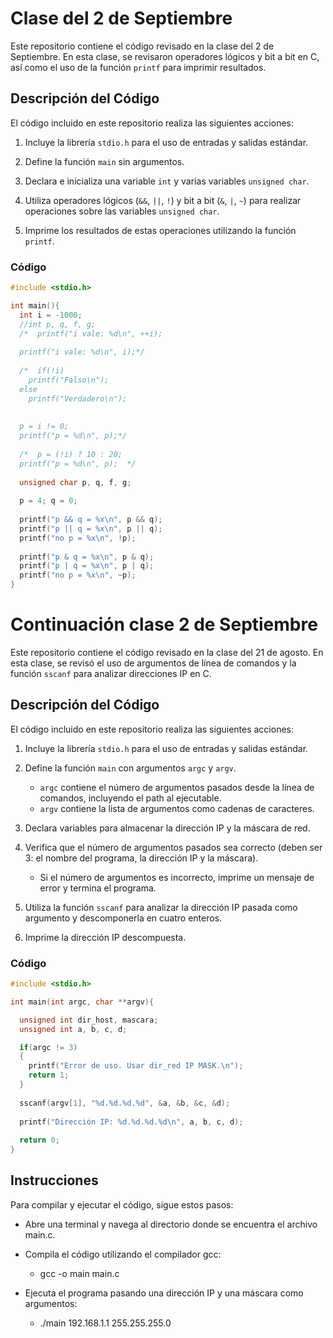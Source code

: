 
# Clase del 2 de Septiembre

Este repositorio contiene el código revisado en la clase del 2 de Septiembre. En esta clase, se revisaron operadores lógicos y bit a bit en C, así como el uso de la función `printf` para imprimir resultados.

## Descripción del Código

El código incluido en este repositorio realiza las siguientes acciones:

1. Incluye la librería `stdio.h` para el uso de entradas y salidas estándar.

2. Define la función `main` sin argumentos.

3. Declara e inicializa una variable `int` y varias variables `unsigned char`.

4. Utiliza operadores lógicos (`&&`, `||`, `!`) y bit a bit (`&`, `|`, `~`) para realizar operaciones sobre las variables `unsigned char`.

5. Imprime los resultados de estas operaciones utilizando la función `printf`.

### Código

```c
#include <stdio.h>

int main(){
  int i = -1000;
  //int p, q, f, g;
  /*  printf("i vale: %d\n", ++i);
  
  printf("i vale: %d\n", i);*/
  
  /*  if(!i)
    printf("Falso\n");
  else
    printf("Verdadero\n");
    
  
  p = i != 0;
  printf("p = %d\n", p);*/
  
  /*  p = (!i) ? 10 : 20;
  printf("p = %d\n", p);  */
  
  unsigned char p, q, f, g;
  
  p = 4; q = 0;
  
  printf("p && q = %x\n", p && q);
  printf("p || q = %x\n", p || q); 
  printf("no p = %x\n", !p);   
  
  printf("p & q = %x\n", p & q);
  printf("p | q = %x\n", p | q);   
  printf("no p = %x\n", ~p);     	
}
```


# Continuación clase 2 de Septiembre

Este repositorio contiene el código revisado en la clase del 21 de agosto. En esta clase, se revisó el uso de argumentos de línea de comandos y la función `sscanf` para analizar direcciones IP en C.

## Descripción del Código

El código incluido en este repositorio realiza las siguientes acciones:

1. Incluye la librería `stdio.h` para el uso de entradas y salidas estándar.

2. Define la función `main` con argumentos `argc` y `argv`.
   - `argc` contiene el número de argumentos pasados desde la línea de comandos, incluyendo el path al ejecutable.
   - `argv` contiene la lista de argumentos como cadenas de caracteres.

3. Declara variables para almacenar la dirección IP y la máscara de red.

4. Verifica que el número de argumentos pasados sea correcto (deben ser 3: el nombre del programa, la dirección IP y la máscara).
   - Si el número de argumentos es incorrecto, imprime un mensaje de error y termina el programa.

5. Utiliza la función `sscanf` para analizar la dirección IP pasada como argumento y descomponerla en cuatro enteros.

6. Imprime la dirección IP descompuesta.

### Código

```c
#include <stdio.h>

int main(int argc, char **argv){

  unsigned int dir_host, mascara;
  unsigned int a, b, c, d;

  if(argc != 3)
  {
    printf("Error de uso. Usar dir_red IP MASK.\n");
    return 1;
  }
  
  sscanf(argv[1], "%d.%d.%d.%d", &a, &b, &c, &d);
  
  printf("Dirección IP: %d.%d.%d.%d\n", a, b, c, d);
  
  return 0;
}
```

## Instrucciones
Para compilar y ejecutar el código, sigue estos pasos:

* Abre una terminal y navega al directorio donde se encuentra el archivo main.c.
* Compila el código utilizando el compilador gcc:
    * gcc -o main main.c

* Ejecuta el programa pasando una dirección IP y una máscara como argumentos:
    * ./main 192.168.1.1 255.255.255.0
